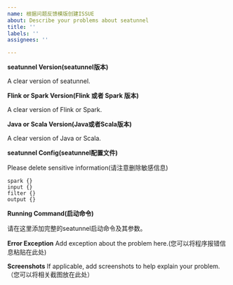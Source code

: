 ```yaml
---
name: 根据问题反馈模版创建ISSUE
about: Describe your problems about seatunnel
title: ''
labels: ''
assignees: ''

---
```


**seatunnel Version(seatunnel版本)**

A clear version of seatunnel. 

**Flink or Spark Version(Flink 或者 Spark 版本)**

A clear version of Flink or Spark.

**Java or Scala Version(Java或者Scala版本)**

A clear version of Java or Scala.

**seatunnel Config(seatunnel配置文件)**

Please delete sensitive information(请注意删除敏感信息)

```
spark {}
input {}
filter {}
output {}
```

**Running Command(启动命令)**

请在这里添加完整的seatunnel启动命令及其参数。

**Error Exception**
Add exception about the problem here.(您可以将程序报错信息粘贴在此处)

**Screenshots**
If applicable, add screenshots to help explain your problem.（您可以将相关截图放在此处）
